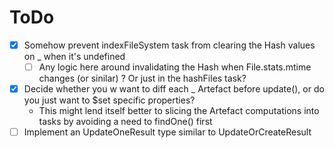 # ToDo

- [x] Somehow prevent indexFileSystem task from clearing the Hash values on _ when it's undefined
  - [ ] Any logic here around invalidating the Hash when File.stats.mtime changes (or sinilar) ? Or just in the hashFiles task?
- [x] Decide whether you w want to diff each _ Artefact before update(), or do you just want to $set specific properties?
  - This might lend itself better to slicing the Artefact computations into tasks by avoiding a need to findOne() first
- [ ] Implement an UpdateOneResult type similar to UpdateOrCreateResult
